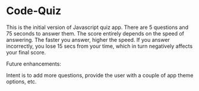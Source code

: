 # Code-Quiz
This is the initial version of Javascript quiz app.
There are 5 questions and 75 seconds to answer them.
The score entirely depends on the speed of answering.
The faster you answer, higher the speed.
If you answer incorrectly, you lose 15 secs from your time, which in turn negatively affects your final score.

Future enhancements:

Intent is to add more questions, provide the user with a couple of app theme options, etc.
